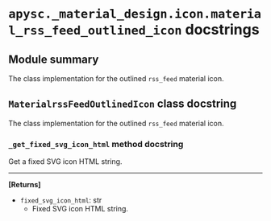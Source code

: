 # `apysc._material_design.icon.material_rss_feed_outlined_icon` docstrings

## Module summary

The class implementation for the outlined `rss_feed` material icon.

## `MaterialrssFeedOutlinedIcon` class docstring

The class implementation for the outlined `rss_feed` material icon.

### `_get_fixed_svg_icon_html` method docstring

Get a fixed SVG icon HTML string.<hr>

**[Returns]**

- `fixed_svg_icon_html`: str
  - Fixed SVG icon HTML string.